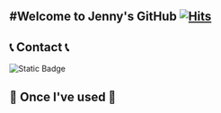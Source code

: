 #Welcome to Jenny's GitHub
[![Hits](https://hits.seeyoufarm.com/api/count/incr/badge.svg?url=https%3A%2F%2Fgithub.com%2FDevJennyKim&count_bg=%23C9C0F8&title_bg=%231658D4&icon=github.svg&icon_color=%23E7E7E7&title=GITGUB&edge_flat=false)](https://hits.seeyoufarm.com)
---
## 📞 Contact 📞
<div style="display:flex; flex-direction:row;">
  <img alt="Static Badge" src="https://img.shields.io/badge/LinkedIn?style=social&logo=LinkedIn&logoColor=white&labelColor=%230A66C2&link=https%3A%2F%2Fwww.linkedin.com%2Fin%2Fdevjennykim%2F">
</div>



## 🔨 Once I've used 🔨

